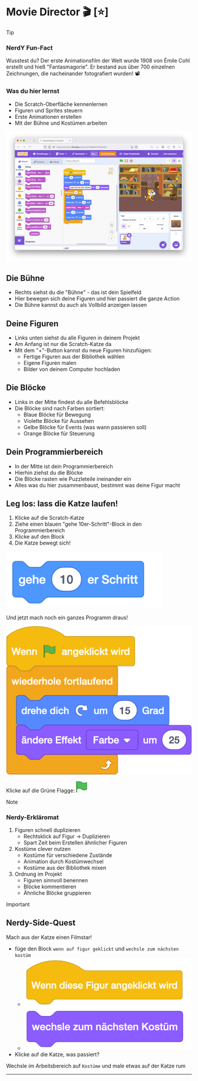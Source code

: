 # Movie Director 🎬 [⭐]





> [!TIP]
> ### NerdY Fun-Fact
> Wusstest du? Der erste Animationsfilm der Welt wurde 1908 von Émile Cohl erstellt und hieß "Fantasmagorie". Er bestand aus über 700 einzelnen Zeichnungen, die nacheinander fotografiert wurden! 📽️

### Was du hier lernst

- Die Scratch-Oberfläche kennenlernen
- Figuren und Sprites steuern
- Erste Animationen erstellen
- Mit der Bühne und Kostümen arbeiten

![02-Übersicht Scratch IDE](screenshots/02-UebersichtScratchIDE.png)

## Die Bühne

- Rechts siehst du die "Bühne" - das ist dein Spielfeld
- Hier bewegen sich deine Figuren und hier passiert die ganze Action
- Die Bühne kannst du auch als Vollbild anzeigen lassen

## Deine Figuren

- Links unten siehst du alle Figuren in deinem Projekt
- Am Anfang ist nur die Scratch-Katze da
- Mit dem "+"-Button kannst du neue Figuren hinzufügen:
  - Fertige Figuren aus der Bibliothek wählen
  - Eigene Figuren malen
  - Bilder von deinem Computer hochladen

## Die Blöcke

- Links in der Mitte findest du alle Befehlsblöcke
- Die Blöcke sind nach Farben sortiert:
  - Blaue Blöcke für Bewegung
  - Violette Blöcke für Aussehen
  - Gelbe Blöcke für Events (was wann passieren soll)
  - Orange Blöcke für Steuerung

## Dein Programmierbereich

- In der Mitte ist dein Programmierbereich
- Hierhin ziehst du die Blöcke
- Die Blöcke rasten wie Puzzleteile ineinander ein
- Alles was du hier zusammenbaust, bestimmt was deine Figur macht

## Leg los: lass die Katze laufen!

1. Klicke auf die Scratch-Katze
2. Ziehe einen blauen "gehe 10er-Schritt"-Block in den Programmierbereich
3. Klicke auf den Block
4. Die Katze bewegt sich!

![alt text](scratch/gehe.png)

Und jetzt mach noch ein ganzes Programm draus!

![Programm für die TanzeKatze](screenshots/02-TanzeKatze.png)

Klicke auf die Grüne Flagge:  <img src="scratch/play.svg" width=30> 

> [!NOTE]
>
> ### Nerdy-Erkläromat
>
> 1. Figuren schnell duplizieren
>    - Rechtsklick auf Figur → Duplizieren
>    - Spart Zeit beim Erstellen ähnlicher Figuren
> 2. Kostüme clever nutzen
>    - Kostüme für verschiedene Zustände
>    - Animation durch Kostümwechsel
>    - Kostüme aus der Bibliothek mixen
> 3. Ordnung im Projekt
>    - Figuren sinnvoll benennen
>    - Blöcke kommentieren
>    - Ähnliche Blöcke gruppieren
>
> 



> [!IMPORTANT]
> ## Nerdy-Side-Quest
> Mach aus der Katze einen Filmstar!
> - füge den Block `wenn auf figur geklickt` und `wechsle zum nächsten kostüm`
>   - ![alt text](scratch/click-block.png)
>   - ![alt text](scratch/naechstes-kostuem.png)
> - Klicke auf die Katze, was passiert?

Wechsle im Arbeitsbereich auf `Kostüme` und male etwas auf der Katze rum

---